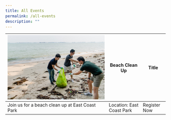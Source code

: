 ```yaml
---
title: All Events
permalink: /all-events
description: ""
---
```



| ![](/images/Beach%20Cleanup%20Sample.jpg) | Beach Clean Up | Title |
| -------- | -------- | -------- |
| Join us for a beach clean up at East Coast Park     | Location: East Coast Park     | Register Now    |

